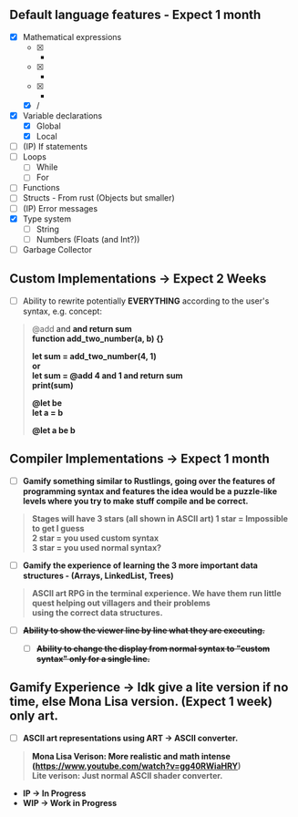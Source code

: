 ## Default language features - Expect 1 month
- [x] Mathematical expressions
    - [x] + 
    - [x] - 
    - [x] *
    - [x] /
- [x] Variable declarations
    - [x] Global
    - [x] Local
- [ ] (IP) If statements 
- [ ] Loops
	- [ ] While
	- [ ] For
- [ ] Functions
- [ ] Structs - From rust (Objects but smaller)
- [ ] (IP) Error messages
- [x] Type system
    - [ ] String
    - [ ] Numbers (Floats (and Int?))
- [ ] Garbage Collector

## Custom Implementations -> Expect 2 Weeks
- [ ] Ability to rewrite potentially **EVERYTHING** according to the user's syntax, e.g. concept:
> @add <a> and <b> and return sum  
> function add_two_number(a, b) {}
> 
> let sum = add_two_number(4, 1)  
> or  
> let sum = @add 4 and 1 and return sum  
> print(sum)
>
> @let <a> be <b>  
> let a = b  
>   
> @let a be b  

## Compiler Implementations -> Expect 1 month
- [ ] Gamify something similar to Rustlings, going over the features of programming syntax and features
	    the idea would be a puzzle-like levels where you try to make stuff compile and be correct.
> Stages will have 3 stars (all shown in ASCII art)
> 1 star = Impossible to get I guess  
> 2 star = you used custom syntax  
> 3 star = you used normal syntax?  
- [ ] Gamify the experience of learning the 3 more important data structures - (Arrays, LinkedList, Trees)
> ASCII art RPG in the terminal experience.
> We have them run little quest helping out villagers and their problems  
> using the correct data structures.
- [ ] ~~Ability to show the viewer line by line what they are executing.~~
	- [ ] ~~Ability to change the display from normal syntax to "custom syntax" only for a single line.~~


## Gamify Experience -> Idk give a lite version if no time, else Mona Lisa version. (Expect 1 week) only art.
- [ ] ASCII art representations using ART -> ASCII converter.
> Mona Lisa Verison: More realistic and math intense (https://www.youtube.com/watch?v=gg40RWiaHRY)  
> Lite verison: Just normal ASCII shader converter.


- IP -> In Progress
- WIP -> Work in Progress
